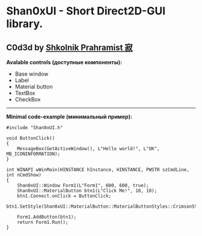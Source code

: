 # Shan0xUI - Short Direct2D-GUI library.

## C0d3d by [Shkolnik Prahramist 寂](https://www.youtube.com/channel/UCmJT3IfHtpFJyln2UdABBKg)

**Avalable controls (доступные компоненты):**
* Base window
* Label
* Material button
* TextBox
* CheckBox
---
**Minimal code-example (минимальный пример):**
```
#include "Shan0xUI.h"

void ButtonClick()
{
	MessageBox(GetActiveWindow(), L"Hello world!", L"OK", MB_ICONINFORMATION);
}

int WINAPI wWinMain(HINSTANCE hInstance, HINSTANCE, PWSTR szCmdLine, int nCmdShow)
{
	Shan0xUI::Window Form1(L"Form1", 600, 600, true);
	Shan0xUI::MaterialButton btn1(L"Click Me!", 10, 10);
	btn1.Connect.onClick = ButtonClick;
	btn1.SetStyle(Shan0xUI::MaterialButton::MaterialButtonStyles::CrimsonStyle);

	Form1.AddButton(btn1);
	return Form1.Run();
}
```
